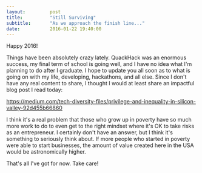 ```yaml
---
layout:         post
title:          "Still Surviving"
subtitle:       "As we approach the finish line..."
date:           2016-01-22 19:40:00
---
```


Happy 2016!

Things have been absolutely crazy lately. QuackHack was an enormous success, my final term of school is going well, and I have no idea what I'm planning to do after I graduate. I hope to update you all soon as to what is going on with my life, developing, hackathons, and all else. Since I don't have any real content to share, I thought I would at least share an impactful blog post I read today:

https://medium.com/tech-diversity-files/privilege-and-inequality-in-silicon-valley-92d455b66860

I think it's a real problem that those who grow up in poverty have so much more work to do to even get to the right mindset where it's OK to take risks as an entrepreneur. I certainly don't have an answer, but I think it's something to seriously think about. If more people who started in poverty were able to start businesses, the amount of value created here in the USA would be astronomically higher.

That's all I've got for now. Take care!